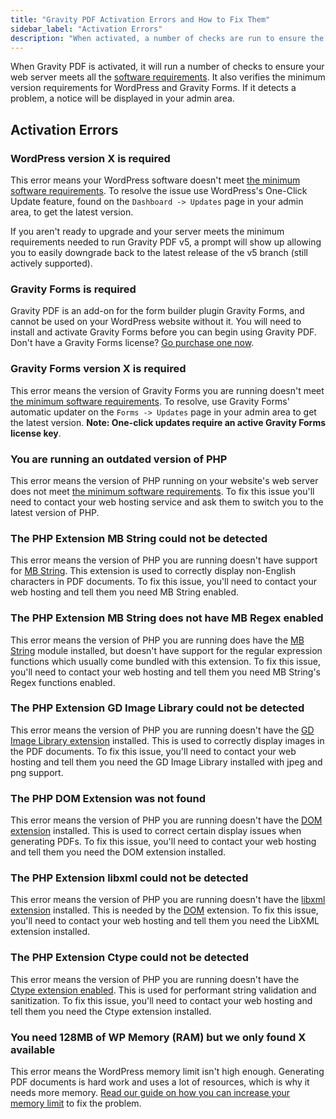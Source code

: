 ```yaml
---
title: "Gravity PDF Activation Errors and How to Fix Them"
sidebar_label: "Activation Errors"
description: "When activated, a number of checks are run to ensure the web server meets all the requirements. Find out how to fix any problems that may occur."
---
```


When Gravity PDF is activated, it will run a number of checks to ensure your web server meets all the [software requirements](installation.md#requirements). It also verifies the minimum version requirements for WordPress and Gravity Forms. If it detects a problem, a notice will be displayed in your admin area.

## Activation Errors

### WordPress version X is required

This error means your WordPress software doesn't meet [the minimum software requirements](installation.md). To resolve the issue use WordPress's One-Click Update feature, found on the `Dashboard -> Updates` page in your admin area, to get the latest version.

If you aren't ready to upgrade and your server meets the minimum requirements needed to run Gravity PDF v5, a prompt will show up allowing you to easily downgrade back to the latest release of the v5 branch (still actively supported).

### Gravity Forms is required

Gravity PDF is an add-on for the form builder plugin Gravity Forms, and cannot be used on your WordPress website without it. You will need to install and activate Gravity Forms before you can begin using Gravity PDF. Don't have a Gravity Forms license? <a href="https://rocketgenius.pxf.io/c/1211356/445235/7938" rel="sponsored">Go purchase one now</a>.

### Gravity Forms version X is required

This error means the version of Gravity Forms you are running doesn't meet [the minimum software requirements](installation.md). To resolve, use Gravity Forms' automatic updater on the `Forms -> Updates` page in your admin area to get the latest version. **Note: One-click updates require an active Gravity Forms license key**.

### You are running an outdated version of PHP

This error means the version of PHP running on your website's web server does not meet [the minimum software requirements](installation.md). To fix this issue you'll need to contact your web hosting service and ask them to switch you to the latest version of PHP.

### The PHP Extension MB String could not be detected

This error means the version of PHP you are running doesn't have support for [MB String](https://www.php.net/manual/en/intro.mbstring.php). This extension is used to correctly display non-English characters in PDF documents. To fix this issue, you'll need to contact your web hosting and tell them you need MB String enabled.

### The PHP Extension MB String does not have MB Regex enabled

This error means the version of PHP you are running does have the [MB String](#the-php-extension-mb-string-could-not-be-detected) module installed, but doesn't have support for the regular expression functions which usually come bundled with this extension. To fix this issue, you'll need to contact your web hosting and tell them you need MB String's Regex functions enabled.

### The PHP Extension GD Image Library could not be detected

This error means the version of PHP you are running doesn't have the [GD Image Library extension](https://www.php.net/manual/en/intro.image.php) installed. This is used to correctly display images in the PDF documents. To fix this issue, you'll need to contact your web hosting and tell them you need the GD Image Library installed with jpeg and png support.

### The PHP DOM Extension was not found

This error means the version of PHP you are running doesn't have the [DOM extension](https://www.php.net/manual/en/intro.dom.php) installed. This is used to correct certain display issues when generating PDFs. To fix this issue, you'll need to contact your web hosting and tell them you need the DOM extension installed.

### The PHP Extension libxml could not be detected

This error means the version of PHP you are running doesn't have the [libxml extension](https://www.php.net/manual/en/intro.libxml.php) installed. This is needed by the [DOM](#the-php-dom-extension-was-not-found) extension. To fix this issue, you'll need to contact your web hosting and tell them you need the LibXML extension installed.

### The PHP Extension Ctype could not be detected

This error means the version of PHP you are running doesn't have the [Ctype extension enabled](https://www.php.net/manual/en/intro.ctype.php). This is used for performant string validation and sanitization. To fix this issue, you'll need to contact your web hosting and tell them you need the Ctype extension installed.

### You need 128MB of WP Memory (RAM) but we only found X available

This error means the WordPress memory limit isn't high enough. Generating PDF documents is hard work and uses a lot of resources, which is why it needs more memory. [Read our guide on how you can increase your memory limit](increasing-memory-limit.md) to fix the problem.
